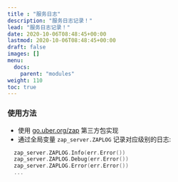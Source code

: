 ```yaml
---
title : "服务日志"
description: "服务日志记录！"
lead: "服务日志记录！"
date: 2020-10-06T08:48:45+00:00
lastmod: 2020-10-06T08:48:45+00:00
draft: false
images: []
menu:
  docs:
    parent: "modules"
weight: 110
toc: true
---
```


### 使用方法

- 使用 [go.uber.org/zap](https://pkg.go.dev/go.uber.org/zap) 第三方包实现
- 通过全局变量 `zap_server.ZAPLOG` 记录对应级别的日志:
  
```go
  zap_server.ZAPLOG.Info(err.Error())
  zap_server.ZAPLOG.Debug(err.Error())
  zap_server.ZAPLOG.Error(err.Error())
  ...
```
